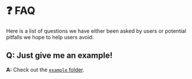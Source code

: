# ❓ FAQ

Here is a list of questions we have either been asked by users or potential pitfalls we hope to help users avoid:

## **Q: Just give me an example!**

**A:** Check out the [`example` folder](https://github.com/basnijholt/unidep/tree/main/example).
